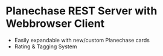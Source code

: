 # Planechase REST Server with Webbrowser Client #

- Easily expandable with new/custom Planechase cards
- Rating & Tagging System
